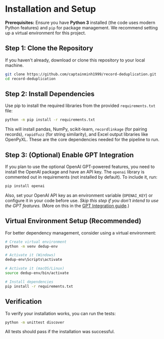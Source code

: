 # Installation and Setup

**Prerequisites:** Ensure you have **Python 3** installed (the code uses modern Python features) and `pip` for package management. We recommend setting up a virtual environment for this project.

## Step 1: Clone the Repository

If you haven't already, download or clone this repository to your local machine.

```bash
git clone https://github.com/captainminh1999/record-deduplication.git
cd record-deduplication
```

## Step 2: Install Dependencies

Use pip to install the required libraries from the provided `requirements.txt` file:

```bash
python -m pip install -r requirements.txt
```

This will install pandas, NumPy, scikit-learn, `recordlinkage` (for pairing records), `rapidfuzz` (for string similarity), and Excel output libraries like OpenPyXL. These are the core dependencies needed for the pipeline to run.

## Step 3: (Optional) Enable GPT Integration

If you plan to use the optional OpenAI GPT-powered features, you need to install the OpenAI package and have an API key. The `openai` library is commented out in requirements (not installed by default). To include it, run:

```bash
pip install openai
```

Also, set your OpenAI API key as an environment variable (`OPENAI_KEY`) or configure it in your code before use. *Skip this step if you don't intend to use the GPT features.* (More on this in the [GPT Integration guide](GPT_INTEGRATION.md).)

## Virtual Environment Setup (Recommended)

For better dependency management, consider using a virtual environment:

```bash
# Create virtual environment
python -m venv dedup-env

# Activate it (Windows)
dedup-env\Scripts\activate

# Activate it (macOS/Linux)
source dedup-env/bin/activate

# Install dependencies
pip install -r requirements.txt
```

## Verification

To verify your installation works, you can run the tests:

```bash
python -m unittest discover
```

All tests should pass if the installation was successful.
